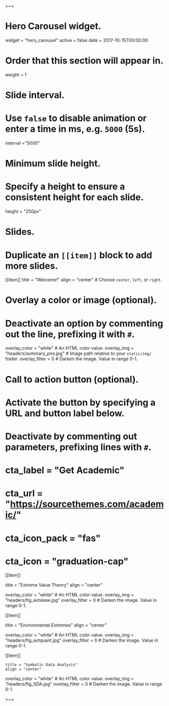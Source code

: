 +++
# Hero Carousel widget.
widget = "hero_carousel"
active = false
date = 2017-10-15T00:00:00

# Order that this section will appear in.
weight = 1

# Slide interval.
# Use `false` to disable animation or enter a time in ms, e.g. `5000` (5s).
interval ="5000"

# Minimum slide height.
# Specify a height to ensure a consistent height for each slide.
height = "250px"

# Slides.
# Duplicate an `[[item]]` block to add more slides.
[[item]]
  title = "Welcome!"
  align = "center"  # Choose `center`, `left`, or `right`.

  # Overlay a color or image (optional).
  #   Deactivate an option by commenting out the line, prefixing it with `#`.
  overlay_color = "white"  # An HTML color value.
  overlay_img = "headers/summary_pns.jpg"  # Image path relative to your `static/img/` folder.
  overlay_filter = 0  # Darken the image. Value in range 0-1.

  # Call to action button (optional).
  #   Activate the button by specifying a URL and button label below.
  #   Deactivate by commenting out parameters, prefixing lines with `#`.
  # cta_label = "Get Academic"
  # cta_url = "https://sourcethemes.com/academic/"
  # cta_icon_pack = "fas"
  # cta_icon = "graduation-cap"

[[item]]

title = "Extreme Value Theory"
align = "center"

overlay_color = "white"  # An HTML color value.
overlay_img = "headers/fig_extskew.jpg"
overlay_filter = 0  # Darken the image. Value in range 0-1.


[[item]]

title = "Environmental Extremes"
align = "center"

overlay_color = "white"  # An HTML color value.
overlay_img = "headers/fig_extquant.jpg"
overlay_filter = 0  # Darken the image. Value in range 0-1.


[[item]]

    title = "Symbolic Data Analysis"
    align = "center"

  overlay_color = "white"  # An HTML color value.
  overlay_img = "headers/fig_SDA.jpg"
  overlay_filter = 0  # Darken the image. Value in range 0-1.


+++

